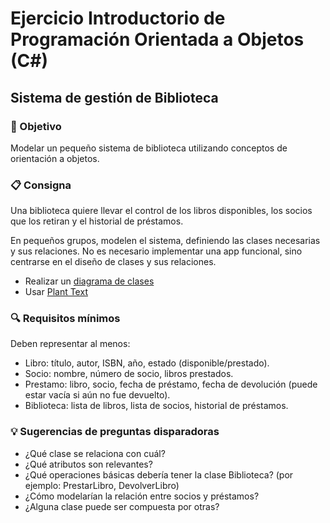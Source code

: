 # Ejercicio Introductorio de Programación Orientada a Objetos (C#)

## Sistema de gestión de Biblioteca

### 🎯 Objetivo
Modelar un pequeño sistema de biblioteca utilizando conceptos de orientación a objetos.

### 📋 Consigna
Una biblioteca quiere llevar el control de los libros disponibles, los socios que los retiran y el historial de préstamos.

En pequeños grupos, modelen el sistema, definiendo las clases necesarias y sus relaciones.
No es necesario implementar una app funcional, sino centrarse en el diseño de clases y sus relaciones.

- Realizar un [diagrama de clases](https://es.wikipedia.org/wiki/Diagrama_de_clases)
- Usar [Plant Text](https://www.planttext.com/)

### 🔍 Requisitos mínimos
Deben representar al menos:

- Libro: título, autor, ISBN, año, estado (disponible/prestado).
- Socio: nombre, número de socio, libros prestados.
- Prestamo: libro, socio, fecha de préstamo, fecha de devolución (puede estar vacía si aún no fue devuelto).
- Biblioteca: lista de libros, lista de socios, historial de préstamos.

### 💡 Sugerencias de preguntas disparadoras

- ¿Qué clase se relaciona con cuál?
- ¿Qué atributos son relevantes?
- ¿Qué operaciones básicas debería tener la clase Biblioteca? (por ejemplo: PrestarLibro, DevolverLibro)
- ¿Cómo modelarían la relación entre socios y préstamos?
- ¿Alguna clase puede ser compuesta por otras?